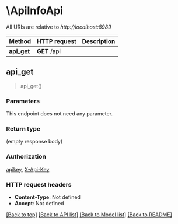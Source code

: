 # \ApiInfoApi

All URIs are relative to *http://localhost:8989*

Method | HTTP request | Description
------------- | ------------- | -------------
[**api_get**](ApiInfoApi.md#api_get) | **GET** /api | 



## api_get

> api_get()


### Parameters

This endpoint does not need any parameter.

### Return type

 (empty response body)

### Authorization

[apikey](../README.md#apikey), [X-Api-Key](../README.md#X-Api-Key)

### HTTP request headers

- **Content-Type**: Not defined
- **Accept**: Not defined

[[Back to top]](#) [[Back to API list]](../README.md#documentation-for-api-endpoints) [[Back to Model list]](../README.md#documentation-for-models) [[Back to README]](../README.md)

